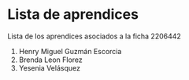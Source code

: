 # Lista de aprendices

Lista de los aprendices asociados a la ficha 2206442

1. Henry Miguel Guzmán Escorcia
2. Brenda Leon Florez
25. Yesenia Velásquez 

